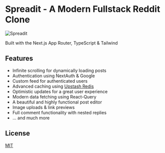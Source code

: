 
# Spreadit - A Modern Fullstack Reddit Clone 

![Spreadit](https://github.com/rohit4242/Spreadit/public/Home_page.png)

Built with the Next.js App Router, TypeScript & Tailwind


## Features

 - Infinite scrolling for dynamically loading posts
 - Authentication using NextAuth & Google
 - Custom feed for authenticated users
 - Advanced caching using [Upstash Redis](https://upstash.com/?utm_source=Josh2)
 - Optimistic updates for a great user experience
 - Modern data fetching using React-Query
 - A beautiful and highly functional post editor
 - Image uploads & link previews
 - Full comment functionality with nested replies
 - ... and much more


## License

[MIT](https://choosealicense.com/licenses/mit/)
